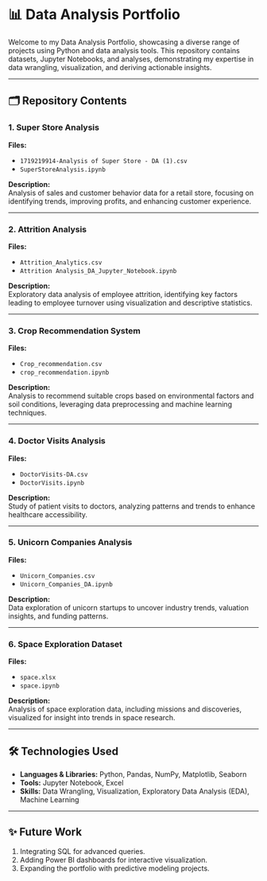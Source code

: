 # 📊 Data Analysis Portfolio

Welcome to my Data Analysis Portfolio, showcasing a diverse range of projects using Python and data analysis tools. This repository contains datasets, Jupyter Notebooks, and analyses, demonstrating my expertise in data wrangling, visualization, and deriving actionable insights.

---

## 🗂️ Repository Contents

### 1. Super Store Analysis
**Files:**
- `1719219914-Analysis of Super Store - DA (1).csv`
- `SuperStoreAnalysis.ipynb`

**Description:**  
Analysis of sales and customer behavior data for a retail store, focusing on identifying trends, improving profits, and enhancing customer experience.

---

### 2. Attrition Analysis
**Files:**
- `Attrition_Analytics.csv`
- `Attrition Analysis_DA_Jupyter_Notebook.ipynb`

**Description:**  
Exploratory data analysis of employee attrition, identifying key factors leading to employee turnover using visualization and descriptive statistics.

---

### 3. Crop Recommendation System
**Files:**
- `Crop_recommendation.csv`
- `crop_recommendation.ipynb`

**Description:**  
Analysis to recommend suitable crops based on environmental factors and soil conditions, leveraging data preprocessing and machine learning techniques.

---

### 4. Doctor Visits Analysis
**Files:**
- `DoctorVisits-DA.csv`
- `DoctorVisits.ipynb`

**Description:**  
Study of patient visits to doctors, analyzing patterns and trends to enhance healthcare accessibility.

---

### 5. Unicorn Companies Analysis
**Files:**
- `Unicorn_Companies.csv`
- `Unicorn_Companies_DA.ipynb`

**Description:**  
Data exploration of unicorn startups to uncover industry trends, valuation insights, and funding patterns.

---

### 6. Space Exploration Dataset
**Files:**
- `space.xlsx`
- `space.ipynb`

**Description:**  
Analysis of space exploration data, including missions and discoveries, visualized for insight into trends in space research.

---

## 🛠️ Technologies Used
- **Languages & Libraries:** Python, Pandas, NumPy, Matplotlib, Seaborn  
- **Tools:** Jupyter Notebook, Excel  
- **Skills:** Data Wrangling, Visualization, Exploratory Data Analysis (EDA), Machine Learning  

---

## ✨ Future Work
1. Integrating SQL for advanced queries.
2. Adding Power BI dashboards for interactive visualization.
3. Expanding the portfolio with predictive modeling projects.
